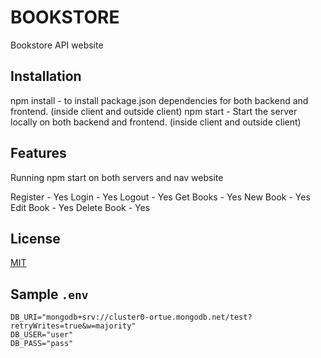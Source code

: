 # BOOKSTORE

Bookstore API website

## Installation

npm install - to install package.json dependencies for both backend and frontend. (inside client and outside client)
npm start - Start the server locally on both backend and frontend. (inside client and outside client)

## Features

Running npm start on both servers and nav website

Register - Yes
Login - Yes
Logout - Yes
Get Books - Yes
New Book - Yes
Edit Book - Yes
Delete Book - Yes

## License

[MIT](https://choosealicense.com/licenses/mit/)

## Sample `.env`

```
DB_URI="mongodb+srv://cluster0-ortue.mongodb.net/test?retryWrites=true&w=majority"
DB_USER="user"
DB_PASS="pass"
```
